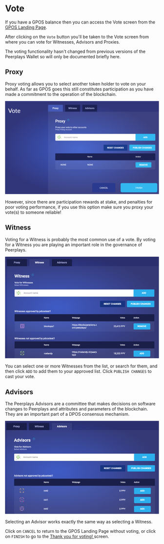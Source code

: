 # Vote

If you have a GPOS balance then you can access the Vote screen from the [GPOS Landing Page](gpos-landing-page.md).

After clicking on the `Vote` button you'll be taken to the Vote screen from where you can vote for Witnesses, Advisors and Proxies.

The voting functionality hasn't changed from previous versions of the Peerplays Wallet so will only be documented briefly here.

## Proxy

Proxy voting allows you to select another token holder to vote on your behalf. As far as GPOS goes this still constitutes participation as you have made a commitment to the operation of the blockchain.

![](../../../.gitbook/assets/screen-shot-2020-02-12-at-3.56.47-pm.png)

However, since there are participation rewards at stake, and penalties for poor voting performance, if you use this option make sure you proxy your vote\(s\) to someone reliable!

## Witness

Voting for a Witness is probably the most common use of a vote. By voting for a Witness you are playing an important role in the governance of Peerplays.

![](../../../.gitbook/assets/screen-shot-2020-02-13-at-2.30.33-pm.png)

You can select one or more Witnesses from the list, or search for them, and then click `ADD` to add them to your approved list. Click `PUBLISH CHANGES` to cast your vote.

## Advisors

The Peerplays Advisors are a committee that makes decisions on software changes to Peerplays and attributes and parameters of the blockchain. They are an important part of a DPOS consensus mechanism.

![](../../../.gitbook/assets/screen-shot-2020-02-13-at-2.31.36-pm.png)

Selecting an Advisor works exactly the same way as selecting a Witness.

Click on `CANCEL` to return to the GPOS Landing Page without voting, or click on `FINISH` to go to the [Thank you for voting! ](thank-you-for-voting.md)screen.

